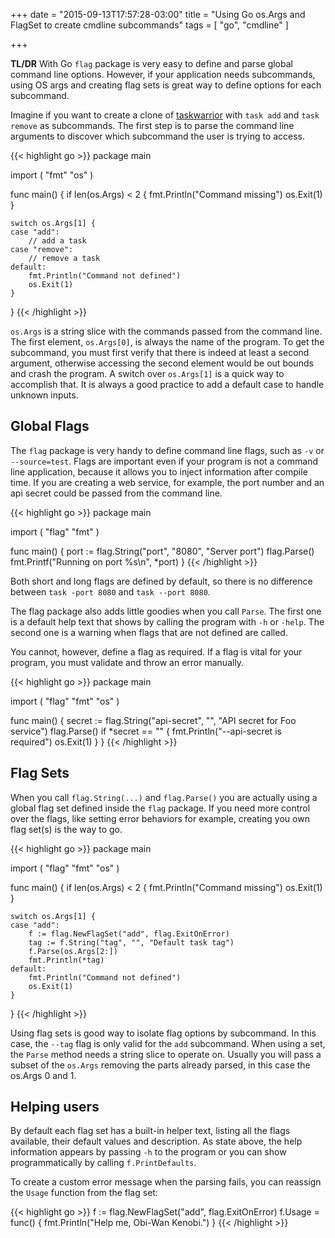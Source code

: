 +++
date = "2015-09-13T17:57:28-03:00"
title = "Using Go os.Args and FlagSet to create cmdline subcommands"
tags = [ "go", "cmdline" ]

+++

**TL/DR** With Go `flag` package is very easy to define and parse global command
line options. However, if your application needs subcommands, using OS args and
creating flag sets is great way to define options for each subcommand.

<!--more-->

Imagine if you want to create a clone of [taskwarrior](http://taskwarrior.org/)
with `task add` and `task remove` as subcommands. The first step is to parse the
command line arguments to discover which subcommand the user is trying to
access.

{{< highlight go >}}
package main

import (
	"fmt"
	"os"
)

func main() {
	if len(os.Args) < 2 {
		fmt.Println("Command missing")
		os.Exit(1)
	}

	switch os.Args[1] {
	case "add":
		// add a task
	case "remove":
		// remove a task
	default:
		fmt.Println("Command not defined")
		os.Exit(1)
	}
}
{{< /highlight >}}

`os.Args` is a string slice with the commands passed from the command line. The
first element, `os.Args[0]`, is always the name of the program. To get the
subcommand, you must first verify that there is indeed at least a second
argument, otherwise accessing the second element would be out bounds and crash
the program. A switch over `os.Args[1]` is a quick way to accomplish that. It
is always a good practice to add a default case to handle unknown inputs.

## Global Flags

The `flag` package is very handy to define command line flags, such as `-v` or
`--source=test`. Flags are important even if your program is not a command line
application, because it allows you to inject information after compile time. If
you are creating a web service, for example, the port number and an api secret
could be passed from the command line.

{{< highlight go >}}
package main

import (
	"flag"
	"fmt"
)

func main() {
	port := flag.String("port", "8080", "Server port")
	flag.Parse()
	fmt.Printf("Running on port %s\n", *port)
}
{{< /highlight >}}

Both short and long flags are defined by default, so there is no difference
between `task -port 8080` and `task --port 8080`.

The flag package also adds little goodies when you call `Parse`. The first one
is a default help text that shows by calling the program with `-h` or `-help`.
The second one is a warning when flags that are not defined are called.

You cannot, however, define a flag as required. If a flag is vital for your
program, you must validate and throw an error manually.

{{< highlight go >}}
package main

import (
	"flag"
	"fmt"
	"os"
)

func main() {
	secret := flag.String("api-secret", "", "API secret for Foo service")
	flag.Parse()
	if *secret == "" {
		fmt.Println("--api-secret is required")
		os.Exit(1)
	}
}
{{< /highlight >}}

## Flag Sets

When you call `flag.String(...)` and `flag.Parse()` you are actually using a
global flag set defined inside the `flag` package. If you need more control over
the flags, like setting error behaviors for example, creating you own flag
set(s) is the way to go.

{{< highlight go >}}
package main

import (
	"flag"
	"fmt"
	"os"
)

func main() {
	if len(os.Args) < 2 {
		fmt.Println("Command missing")
		os.Exit(1)
	}

	switch os.Args[1] {
	case "add":
		f := flag.NewFlagSet("add", flag.ExitOnError)
		tag := f.String("tag", "", "Default task tag")
		f.Parse(os.Args[2:])
		fmt.Println(*tag)
	default:
		fmt.Println("Command not defined")
		os.Exit(1)
	}
}
{{< /highlight >}}

Using flag sets is good way to isolate flag options by subcommand. In this case,
the `--tag` flag is only valid for the `add` subcommand. When using a set, the
`Parse` method needs a string slice to operate on. Usually you will pass a
subset of the `os.Args` removing the parts already parsed, in this case the
os.Args 0 and 1.

## Helping users

By default each flag set has a built-in helper text, listing all the flags
available, their default values and description. As state above, the help
information appears by passing `-h` to the program or you can show
programmatically by calling `f.PrintDefaults`.

To create a custom error message when the parsing fails, you can reassign the
`Usage` function from the flag set:

{{< highlight go >}}
f := flag.NewFlagSet("add", flag.ExitOnError)
f.Usage = func() {
  fmt.Println("Help me, Obi-Wan Kenobi.")
}
{{< /highlight >}}
